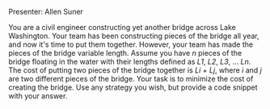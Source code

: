 Presenter: Allen Suner

You are a civil engineer constructing yet another bridge across Lake Washington. Your team has been constructing pieces of the bridge all year, and now it's time
to put them together. However, your team has made the pieces of the bridge variable length. Assume you have _n_ pieces of the bridge floating in the water with their
lengths defined as _L1_, _L2_, _L3_, ... _Ln_. The cost of putting two pieces of the bridge together is _Li_ + _Lj_, where _i_ and _j_ are two different pieces of the
bridge. Your task is to minimize the cost of creating the bridge. Use any strategy you wish, but provide a code snippet with your answer.